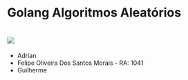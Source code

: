 # Golang Algoritmos Aleatórios

# ![](https://img.shields.io/badge/-ALUNOS-blueviolet?style=for-the-badge)

- Adrian
- Felipe Oliveira Dos Santos Morais - RA: 1041
- Guilherme